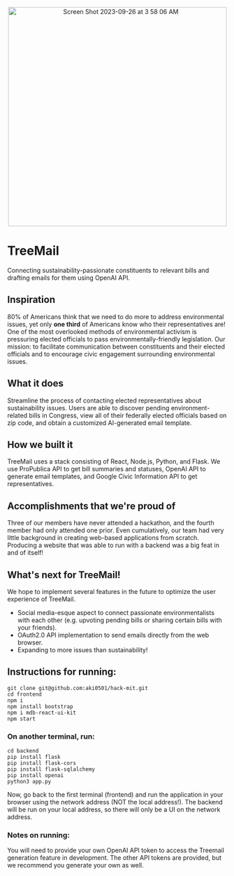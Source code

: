 <p align="center"> <img width="500" alt="Screen Shot 2023-09-26 at 3 58 06 AM" src="https://github.com/aki0501/hack-mit/assets/71607240/914636d4-95c6-4ad2-a88e-17684c279526" align="center"> </p>

# TreeMail
Connecting sustainability-passionate constituents to relevant bills and drafting emails for them using OpenAI API.

## Inspiration
80% of Americans think that we need to do more to address environmental issues, yet only **one third** 
of Americans know who their representatives are! One of the most overlooked methods of environmental activism is pressuring elected officials to pass environmentally-friendly legislation. Our mission: to facilitate communication between constituents and their elected officials and to encourage civic engagement surrounding environmental issues.

## What it does
Streamline the process of contacting elected representatives about sustainability issues. Users are able to discover pending environment-related bills in Congress, view all of their federally elected officials based on zip code, and obtain a customized AI-generated email template.

## How we built it
TreeMail uses a stack consisting of React, Node.js, Python, and Flask. We use ProPublica API to get bill summaries and statuses, OpenAI API to generate email templates, and Google Civic Information API to get representatives.

## Accomplishments that we're proud of
Three of our members have never attended a hackathon, and the fourth member had only attended one prior. Even cumulatively, our team had very little background in creating web-based applications from scratch. Producing a website that was able to run with a backend was a big feat in and of itself!

## What's next for TreeMail!
We hope to implement several features in the future to optimize the user experience of TreeMail. 
 - Social media-esque aspect to connect passionate environmentalists with each other (e.g. upvoting pending bills or sharing certain bills with your friends).
 - OAuth2.0 API implementation to send emails directly from the web browser.
 - Expanding to more issues than sustainability!


## Instructions for running:
```
git clone git@github.com:aki0501/hack-mit.git
cd frontend
npm i
npm install bootstrap
npm i mdb-react-ui-kit
npm start

```

### On another terminal, run:
```
cd backend
pip install flask
pip install flask-cors
pip install flask-sqlalchemy
pip install openai
python3 app.py
```

Now, go back to the first terminal (frontend) and run the application in your browser using the network address (NOT the local address!). The backend will be run on your local address, so there will only be a UI on the network address.

### Notes on running:

You will need to provide your own OpenAI API token to access the Treemail generation feature in development. The other API tokens are provided, but we recommend you generate your own as well.
